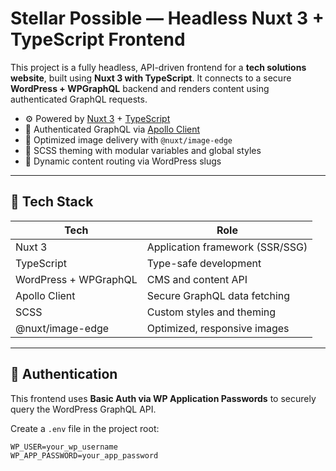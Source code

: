 # Stellar Possible — Headless Nuxt 3 + TypeScript Frontend

This project is a fully headless, API-driven frontend for a **tech solutions website**, built using **Nuxt 3 with TypeScript**. It connects to a secure **WordPress + WPGraphQL** backend and renders content using authenticated GraphQL requests.

- ⚙️ Powered by [Nuxt 3](https://nuxt.com/) + [TypeScript](https://www.typescriptlang.org/)
- 🔐 Authenticated GraphQL via [Apollo Client](https://www.apollographql.com/docs/react/)
- 📸 Optimized image delivery with `@nuxt/image-edge`
- 🎨 SCSS theming with modular variables and global styles
- 🧠 Dynamic content routing via WordPress slugs

---

## 🧱 Tech Stack

| Tech                | Role                                 |
|---------------------|--------------------------------------|
| Nuxt 3              | Application framework (SSR/SSG)      |
| TypeScript          | Type-safe development                |
| WordPress + WPGraphQL| CMS and content API                 |
| Apollo Client       | Secure GraphQL data fetching         |
| SCSS                | Custom styles and theming            |
| @nuxt/image-edge    | Optimized, responsive images         |

---

## 🔐 Authentication

This frontend uses **Basic Auth via WP Application Passwords** to securely query the WordPress GraphQL API.

Create a `.env` file in the project root:

```env
WP_USER=your_wp_username
WP_APP_PASSWORD=your_app_password
